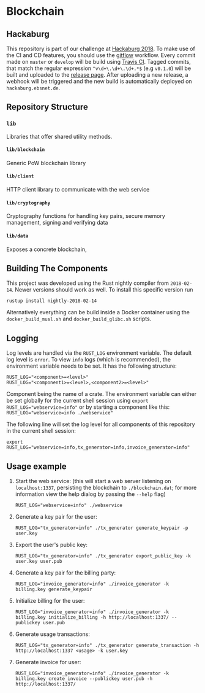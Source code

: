 # Blockchain

## Hackaburg

This repository is part of our challenge at [Hackaburg 2018](https://hackaburg.de/tracks.html#challenges). To make use
of the CI and CD features, you should use the [gitflow](https://github.com/petervanderdoes/gitflow-avh/) workflow.
Every commit made on `master` or `develop` will be build using [Travis CI](https://travis-ci.org/). Tagged commits, that
match the regular expression `^v\d+\.\d+\.\d+.*$` (e.g `v0.1.0`) will be built and uploaded to the [release
page](https://github.com/ebsnet/blockchain/releases). After uploading a new release, a webhook will be triggered and the
new build is automatically deployed on `hackaburg.ebsnet.de`.

## Repository Structure

### `lib`

Libraries that offer shared utility methods.

#### `lib/blockchain`

Generic PoW blockchain library

#### `lib/client`

HTTP client library to communicate with the web service

#### `lib/cryptography`

Cryptography functions for handling key pairs, secure memory management, signing and verifying data

#### `lib/data`

Exposes a concrete blockchain,


## Building The Components

This project was developed using the Rust nightly compiler from `2018-02-14`. Newer versions should work as well. To
install this specific version run

```
rustup install nightly-2018-02-14
```

Alternatively everything can be build inside a Docker container using the `docker_build_musl.sh` and
`docker_build_glibc.sh` scripts.


## Logging

Log levels are handled via the `RUST_LOG` environment variable. The default log level is `error`. To view `info` logs
(which is recommended), the environment variable needs to be set. It has the following structure:

```
RUST_LOG="<component>=<level>"
RUST_LOG="<component1>=<level>,<component2>=<level>"
```

Component being the name of a crate. The environment variable can either be set globally for the current shell
session using `export RUST_LOG="webservice=info"` or by starting a component like this: `RUST_LOG="webservice=info
./webservice"`

The following line will set the log level for all components of this repository in the current shell session:

```
export RUST_LOG="webservice=info,tx_generator=info,invoice_generator=info"
```


## Usage example

1. Start the web service: (this will start a web server listening on `localhost:1337`, persisting the blockchain to
   `./blockchain.dat`; for more information view the help dialog by passing the `--help` flag)
    ```
    RUST_LOG="webservice=info" ./webservice
    ```

1. Generate a key pair for the user:
    ```
    RUST_LOG="tx_generator=info" ./tx_generator generate_keypair -p user.key
    ```

1. Export the user's public key:
    ```
    RUST_LOG="tx_generator=info" ./tx_generator export_public_key -k user.key user.pub
    ```

1. Generate a key pair for the billing party:
    ```
    RUST_LOG="invoice_generator=info" ./invoice_generator -k billing.key generate_keypair
    ```

1. Initialize billing for the user:
    ```
    RUST_LOG="invoice_generator=info" ./invoice_generator -k billing.key initialize_billing -h http://localhost:1337/ --publickey user.pub
    ```

1. Generate usage transactions:
    ```
    RUST_LOG="tx_generator=info" ./tx_generator generate_transaction -h http://localhost:1337 <usage> -k user.key
    ```

1. Generate invoice for user:
    ```
    RUST_LOG="invoice_generator=info" ./invoice_generator -k billing.key create_invoice --publickey user.pub -h http://localhost:1337/
    ```
